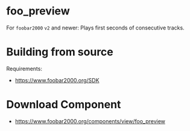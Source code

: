 # foo_preview
For `foobar2000` `v2` and newer: Plays first seconds of consecutive tracks.

# Building from source
Requirements:
* https://www.foobar2000.org/SDK

# Download Component
* https://www.foobar2000.org/components/view/foo_preview
